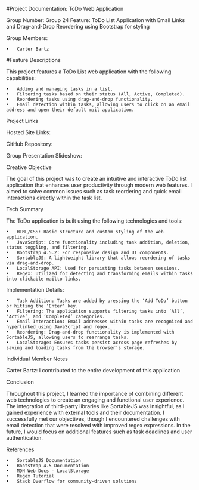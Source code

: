 #Project Documentation: ToDo Web Application

Group Number: Group 24
Feature: ToDo List Application with Email Links and Drag-and-Drop Reordering using Bootstrap for styling

Group Members:

	•	Carter Bartz

#Feature Descriptions

This project features a ToDo List web application with the following capabilities:

	•	Adding and managing tasks in a list.
	•	Filtering tasks based on their status (All, Active, Completed).
	•	Reordering tasks using drag-and-drop functionality.
	•	Email detection within tasks, allowing users to click on an email address and open their default mail application.

Project Links

Hosted Site Links:

GitHub Repository:

Group Presentation Slideshow:

Creative Objective

The goal of this project was to create an intuitive and interactive ToDo list application that enhances user productivity through modern web features. I aimed to solve common issues such as task reordering and quick email interactions directly within the task list.

Tech Summary

The ToDo application is built using the following technologies and tools:

	•	HTML/CSS: Basic structure and custom styling of the web application.
	•	JavaScript: Core functionality including task addition, deletion, status toggling, and filtering.
	•	Bootstrap 4.5.2: For responsive design and UI components.
	•	SortableJS: A lightweight library that allows reordering of tasks via drag-and-drop.
	•	LocalStorage API: Used for persisting tasks between sessions.
	•	Regex: Utilized for detecting and transforming emails within tasks into clickable mailto links.

Implementation Details:

	•	Task Addition: Tasks are added by pressing the ‘Add ToDo’ button or hitting the ‘Enter’ key.
	•	Filtering: The application supports filtering tasks into ‘All’, ‘Active’, and ‘Completed’ categories.
	•	Email Interaction: Email addresses within tasks are recognized and hyperlinked using JavaScript and regex.
	•	Reordering: Drag-and-drop functionality is implemented with SortableJS, allowing users to rearrange tasks.
	•	LocalStorage: Ensures tasks persist across page refreshes by saving and loading tasks from the browser’s storage.

Individual Member Notes

Carter Bartz: I contributed to the entire development of this application

Conclusion

Throughout this project, I learned the importance of combining different web technologies to create an engaging and functional user experience. The integration of third-party libraries like SortableJS was insightful, as I gained experience with external tools and their documentation. I successfully met our objectives, though I encountered challenges with email detection that were resolved with improved regex expressions. In the future, I would focus on additional features such as task deadlines and user authentication.

References

	•	SortableJS Documentation
	•	Bootstrap 4.5 Documentation
	•	MDN Web Docs - LocalStorage
	•	Regex Tutorial
	•	Stack Overflow for community-driven solutions
